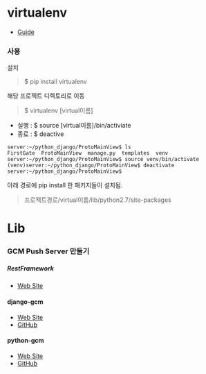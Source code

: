 # virtualenv
* [Guide](http://docs.python-guide.org/en/latest/dev/virtualenvs/)

### 사용
설치
> $ pip install virtualenv

해당 프로젝트 디렉토리로 이동
> $ virtualenv [virtual이름]

* 실행 : $ source [virtual이름]/bin/activiate
* 종료 : $ deactive

```
server:~/python_django/ProtoMainView$ ls
FirstGate  ProtoMainView  manage.py  templates  venv
server:~/python_django/ProtoMainView$ source venv/bin/activate
(venv)server:~/python_django/ProtoMainView$ deactivate
server:~/python_django/ProtoMainView$
```

아래 경로에 pip install 한 패키지들이 설치됨.
> 프로젝트경로/virtual이름/lib/python2.7/site-packages

# Lib
### GCM Push Server 만들기 
##### RestFramework
* [Web Site](http://www.django-rest-framework.org/)

#### django-gcm
* [Web Site](http://django-gcm.readthedocs.org/)
* [GitHub](https://github.com/bogdal/django-gcm)

#### python-gcm
* [Web Site](http://blog.namis.me/python-gcm/)
* [GitHub](https://github.com/geeknam/python-gcm)
